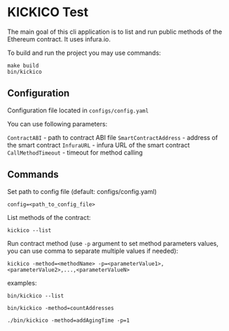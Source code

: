 # KICKICO Test

The main goal of this cli application is to list and run public methods of the Ethereum contract. It uses infura.io.

To build and run the project you may use commands:
```
make build
bin/kickico
```

Configuration
---
Configuration file located in ```configs/config.yaml```

You can use following parameters:

```ContractABI``` - path to contract ABI file
```SmartContractAddress``` - address of the smart contract
```InfuraURL``` - infura URL of the smart contract
```CallMethodTimeout``` - timeout for method calling

Commands
---
Set path to config file (default: configs/config.yaml)
```
config=<path_to_config_file>
```

List methods of the contract:
```
kickico --list
```

Run contract method (use `-p` argument to set method parameters values, you can use comma to separate multiple values if needed):
```
kickico -method=<methodName> -p=<parameterValue1>,<parameterValue2>,...,<parameterValueN>
```


examples:
```
bin/kickico --list

bin/kickico -method=countAddresses

./bin/kickico -method=addAgingTime -p=1
```
